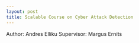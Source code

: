 ```yaml
---
layout: post
title: Scalable Course on Cyber Attack Detection
---
```


Author: Andres Elliku
Supervisor: Margus Ernits

